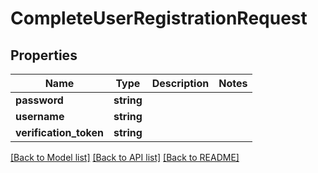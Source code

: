 # CompleteUserRegistrationRequest

## Properties
Name | Type | Description | Notes
------------ | ------------- | ------------- | -------------
**password** | **string** |  | 
**username** | **string** |  | 
**verification_token** | **string** |  | 

[[Back to Model list]](../README.md#documentation-for-models) [[Back to API list]](../README.md#documentation-for-api-endpoints) [[Back to README]](../README.md)


